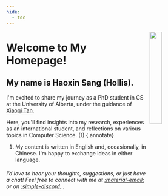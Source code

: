```yaml
---
hide:
  - toc
---
```


<img align="right" src=https://s2.loli.net/2025/01/20/N4PG25AlpQzjOnk.jpg  width=25% />

# Welcome to My Homepage!

## My name is Haoxin Sang (Hollis).

I'm excited to share my journey as a PhD student in CS at the University of Alberta, under the guidance of [Xiaoqi Tan](https://xiaoqitan.org/). 

Here, you'll find insights into my research, experiences as an international student, and reflections on various topics in Computer Science. (1)
{.annotate}

1. My content is written in English and, occasionally, in Chinese. I'm happy to exchange ideas in either language.


###### I’d love to hear your thoughts, suggestions, or just have a chat! Feel free to connect with me at [:material-email:](mailto:haoxinsang@gmail.com) or on [:simple-discord:](https://discordapp.com/users/1329948280070869012) .